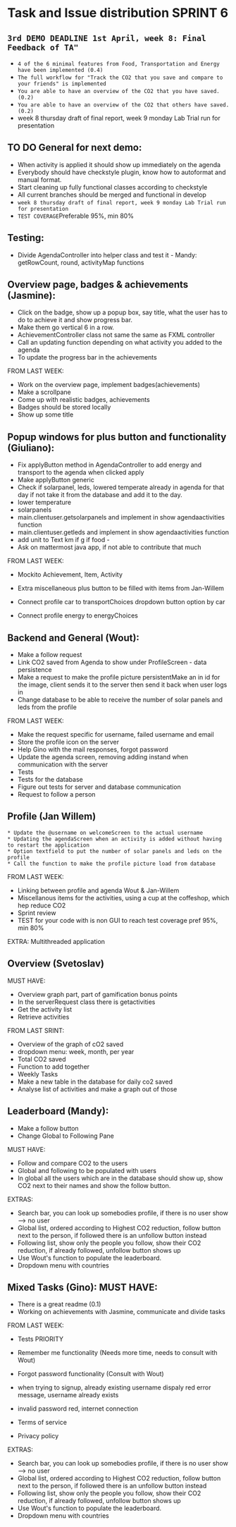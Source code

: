 # Task and Issue distribution SPRINT 6

## `3rd DEMO DEADLINE 1st April, week 8: Final Feedback of TA"`

* `4 of the 6 minimal features from Food, Transportation and Energy have been implemented (0.4)`
* `The full workflow for "Track the CO2 that you save and compare to your friends" is implemented`
* `You are able to have an overview of the CO2 that you have saved. (0.2)`
* `You are able to have an overview of the CO2 that others have saved. (0.2)`
* week 8 thursday draft of final report, week 9 monday Lab Trial run for presentation

## TO DO General for next demo:
* When activity is applied it should show up immediately on the agenda
* Everybody should have checkstyle plugin, know how to autoformat and manual format.
* Start cleaning up fully functional classes according to checkstyle
* All current branches should be merged and functional in develop
* `week 8 thursday draft of final report, week 9 monday Lab Trial run for presentation`
* `TEST COVERAGE`Preferable 95%, min 80%

## Testing:

* Divide AgendaController into helper class and test it - Mandy: getRowCount, round, activityMap functions

## Overview page, badges & achievements (Jasmine):
* Click on the badge, show up a popup box, say title, what the user has to do to achieve it and show progress bar.
* Make them go vertical 6 in a row.
* AchievementController class not same the same as FXML controller
* Call an updating function depending on what activity you added to the agenda
* To update the progress bar in the achievements


FROM LAST WEEK:

* Work on the overview page, implement badges(achievements)
* Make a scrollpane
* Come up with realistic badges, achievements
* Badges should be stored locally
* Show up some title


## Popup windows for plus button and functionality (Giuliano):

* Fix applyButton method in AgendaController to add energy and transport to the agenda when clicked apply
* Make applyButton generic
* Check if solarpanel, leds, lowered temperate already in agenda for that day if not take it from the database and add it to the day.
* lower temperature
* solarpanels
* main.clientuser.getsolarpanels and implement in show agendaactivities function
* main.clientuser.getleds and implement in show agendaactivities function
* add unit to Text km if g if food - 
* Ask on mattermost java app, if not able to contribute that much


FROM LAST WEEK:

* Mockito Achievement, Item, Activity

* Extra miscellaneous plus button to be filled with items from Jan-Willem
* Connect profile car to transportChoices dropdown button option by car
* Connect profile energy to energyChoices



## Backend and General (Wout):

* Make a follow request
* Link CO2 saved from Agenda to show under ProfileScreen - data persistence
* Make a request to make the profile picture persistentMake an in id for the image, client sends it to the server then send it back when user logs in
* Change database to be able to receive the number of solar panels and leds from the profile

FROM LAST WEEK:

* Make the request specific for username, failed username and email
* Store the profile icon on the server
* Help Gino with the mail responses, forgot password
* Update the agenda screen, removing adding instand when communication with the server
* Tests
* Tests for the database
* Figure out tests for server and database communication
* Request to follow a person

## Profile (Jan Willem)

	* Update the @username on welcomeScreen to the actual username
	* Updating the agendaScreen when an activity is added without having to restart the application
	* Option textfield to put the number of solar panels and leds on the profile
	* Call the function to make the profile picture load from database

FROM LAST WEEK:

* Linking between profile and agenda Wout & Jan-Willem
* Miscellanous items for the activities, using a cup at the coffeshop, which hep reduce CO2
* Sprint review
* TEST for your code with is non GUI to reach test coverage pref 95%, min 80%

EXTRA: Multithreaded application

## Overview (Svetoslav)

MUST HAVE:
* Overview graph part, part of gamification bonus points
* In the serverRequest class there is getactivities
* Get the activity list
* Retrieve activities

FROM LAST SRINT:
* Overview of the graph of cO2 saved
* dropdown menu: week, month, per year
* Total CO2 saved
* Function to add together
* Weekly Tasks
* Make a new table in the database for daily co2 saved
* Analyse list of activities and make a graph out of those

## Leaderboard (Mandy):

* Make a follow button
* Change Global to Following Pane

MUST HAVE:	
* Follow and compare CO2 to the users	
* Global and following to be populated with users
* In global all the users which are in the database should show up, show CO2 next to their names and show the follow button.

EXTRAS:
* Search bar, you can look up somebodies profile, if there is no user show --> no user
* Global list, ordered according to Highest CO2 reduction, follow button next to the person, if followed there is an unfollow button instead
* Following list, show only the people you follow, show their CO2 reduction, if already followed, unfollow button shows up
* Use Wout's function to populate the leaderboard.
* Dropdown menu with countries


## Mixed Tasks (Gino): MUST HAVE:
* There is a great readme (0.1)
* Working on achievements with Jasmine, communicate and divide tasks

FROM LAST WEEK:

* Tests PRIORITY

* Remember me functionality (Needs more time, needs to consult with Wout)
* Forgot password functionality (Consult with Wout)
* when trying to signup, already existing username dispaly red error message, username already exists
* invalid password red, internet connection
* Terms of service
* Privacy policy

EXTRAS:
* Search bar, you can look up somebodies profile, if there is no user show --> no user
* Global list, ordered according to Highest CO2 reduction, follow button next to the person, if followed there is an unfollow button instead
* Following list, show only the people you follow, show their CO2 reduction, if already followed, unfollow button shows up
* Use Wout's function to populate the leaderboard.
* Dropdown menu with countries